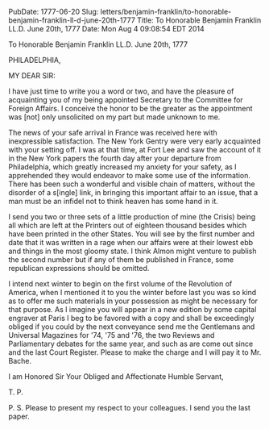 PubDate: 1777-06-20
Slug: letters/benjamin-franklin/to-honorable-benjamin-franklin-ll-d-june-20th-1777
Title: To Honorable Benjamin Franklin LL.D.  June 20th, 1777
Date: Mon Aug  4 09:08:54 EDT 2014

   To Honorable Benjamin Franklin LL.D.  June 20th, 1777

   PHILADELPHIA,

   MY DEAR SIR:

   I have just time to write you a word or two, and have the pleasure of
   acquainting you of my being appointed Secretary to the Committee for
   Foreign Affairs. I conceive the honor to be the greater as the appointment
   was [not] only unsolicited on my part but made unknown to me.

   The news of your safe arrival in France was received here with
   inexpressible satisfaction. The New York Gentry were very early acquainted
   with your setting off. I was at that time, at Fort Lee and saw the account
   of it in the New York papers the fourth day after your departure from
   Philadelphia, which greatly increased my anxiety for your safety, as I
   apprehended they would endeavor to make some use of the information. There
   has been such a wonderful and visible chain of matters, without the
   disorder of a s[ingle] link, in bringing this important affair to an
   issue, that a man must be an infidel not to think heaven has some hand in
   it.

   I send you two or three sets of a little production of mine (the Crisis)
   being all which are left at the Printers out of eighteen thousand besides
   which have been printed in the other States. You will see by the first
   number and date that it was written in a rage when our affairs were at
   their lowest ebb and things in the most gloomy state. I think Almon might
   venture to publish the second number but if any of them be published in
   France, some republican expressions should be omitted.

   I intend next winter to begin on the first volume of the Revolution of
   America, when I mentioned it to you the winter before last you was so kind
   as to offer me such materials in your possession as might be necessary for
   that purpose. As I imagine you will appear in a new edition by some
   capital engraver at Paris I beg to be favored with a copy and shall be
   exceedingly obliged if you could by the next conveyance send me the
   Gentlemans and Universal Magazines for '74, '75 and '76, the two Reviews
   and Parliamentary debates for the same year, and such as are come out
   since and the last Court Register. Please to make the charge and I will
   pay it to Mr. Bache.

   I am Honored Sir Your Obliged and Affectionate Humble Servant,

   T. P.

   P. S. Please to present my respect to your colleagues. I send you the last
   paper.

    
